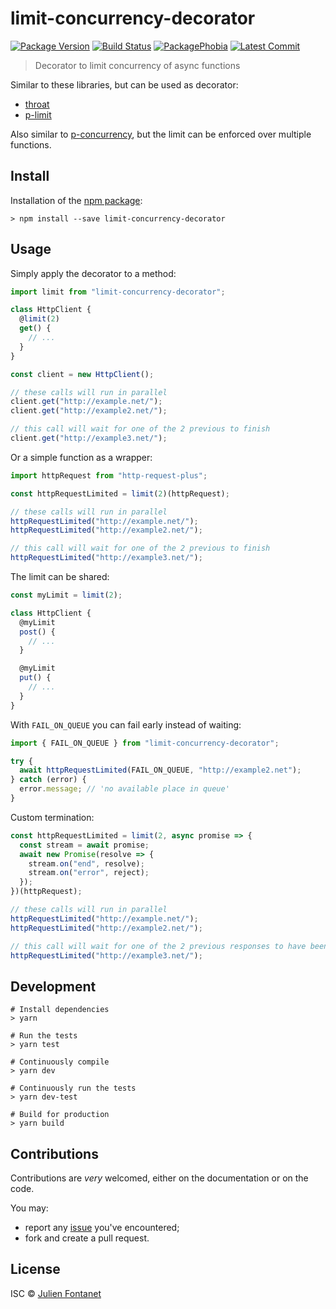 # limit-concurrency-decorator

[![Package Version](https://badgen.net/npm/v/limit-concurrency-decorator)](https://npmjs.org/package/limit-concurrency-decorator) [![Build Status](https://travis-ci.org/JsCommunity/limit-concurrency-decorator.png?branch=master)](https://travis-ci.org/JsCommunity/limit-concurrency-decorator) [![PackagePhobia](https://badgen.net/packagephobia/install/limit-concurrency-decorator)](https://packagephobia.now.sh/result?p=limit-concurrency-decorator) [![Latest Commit](https://badgen.net/github/last-commit/JsCommunity/limit-concurrency-decorator)](https://github.com/JsCommunity/limit-concurrency-decorator/commits/master)

> Decorator to limit concurrency of async functions

Similar to these libraries, but can be used as decorator:

- [throat](https://github.com/ForbesLindesay/throat)
- [p-limit](https://github.com/sindresorhus/p-limit)

Also similar to
[p-concurrency](https://github.com/kaelzhang/p-concurrency), but the
limit can be enforced over multiple functions.

## Install

Installation of the [npm package](https://npmjs.org/package/limit-concurrency-decorator):

```
> npm install --save limit-concurrency-decorator
```

## Usage

Simply apply the decorator to a method:

```js
import limit from "limit-concurrency-decorator";

class HttpClient {
  @limit(2)
  get() {
    // ...
  }
}

const client = new HttpClient();

// these calls will run in parallel
client.get("http://example.net/");
client.get("http://example2.net/");

// this call will wait for one of the 2 previous to finish
client.get("http://example3.net/");
```

Or a simple function as a wrapper:

```js
import httpRequest from "http-request-plus";

const httpRequestLimited = limit(2)(httpRequest);

// these calls will run in parallel
httpRequestLimited("http://example.net/");
httpRequestLimited("http://example2.net/");

// this call will wait for one of the 2 previous to finish
httpRequestLimited("http://example3.net/");
```

The limit can be shared:

```js
const myLimit = limit(2);

class HttpClient {
  @myLimit
  post() {
    // ...
  }

  @myLimit
  put() {
    // ...
  }
}
```

With `FAIL_ON_QUEUE` you can fail early instead of waiting:

```js
import { FAIL_ON_QUEUE } from "limit-concurrency-decorator";

try {
  await httpRequestLimited(FAIL_ON_QUEUE, "http://example2.net");
} catch (error) {
  error.message; // 'no available place in queue'
}
```

Custom termination:

```js
const httpRequestLimited = limit(2, async promise => {
  const stream = await promise;
  await new Promise(resolve => {
    stream.on("end", resolve);
    stream.on("error", reject);
  });
})(httpRequest);

// these calls will run in parallel
httpRequestLimited("http://example.net/");
httpRequestLimited("http://example2.net/");

// this call will wait for one of the 2 previous responses to have been read entirely
httpRequestLimited("http://example3.net/");
```

## Development

```
# Install dependencies
> yarn

# Run the tests
> yarn test

# Continuously compile
> yarn dev

# Continuously run the tests
> yarn dev-test

# Build for production
> yarn build
```

## Contributions

Contributions are _very_ welcomed, either on the documentation or on
the code.

You may:

- report any [issue](https://github.com/JsCommunity/limit-concurrency-decorator/issues)
  you've encountered;
- fork and create a pull request.

## License

ISC © [Julien Fontanet](https://github.com/julien-f)
